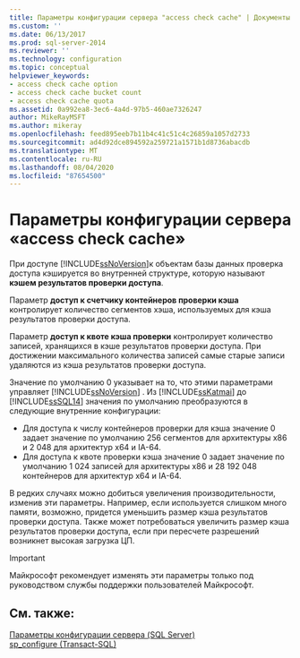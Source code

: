 ```yaml
---
title: Параметры конфигурации сервера "access check cache" | Документы Майкрософт
ms.custom: ''
ms.date: 06/13/2017
ms.prod: sql-server-2014
ms.reviewer: ''
ms.technology: configuration
ms.topic: conceptual
helpviewer_keywords:
- access check cache option
- access check cache bucket count
- access check cache quota
ms.assetid: 0a992ea8-3ec6-4a4d-97b5-460ae7326247
author: MikeRayMSFT
ms.author: mikeray
ms.openlocfilehash: feed895eeb7b11b4c41c51c4c26859a1057d2733
ms.sourcegitcommit: ad4d92dce894592a259721a1571b1d8736abacdb
ms.translationtype: MT
ms.contentlocale: ru-RU
ms.lasthandoff: 08/04/2020
ms.locfileid: "87654500"
---
```

# <a name="access-check-cache-server-configuration-options"></a>Параметры конфигурации сервера «access check cache»
При доступе [!INCLUDE[ssNoVersion](../../includes/ssnoversion-md.md)]к объектам базы данных проверка доступа кэшируется во внутренней структуре, которую называют **кэшем результатов проверки доступа**. 
  
Параметр **доступ к счетчику контейнеров проверки кэша** контролирует количество сегментов хэша, используемых для кэша результатов проверки доступа. 

Параметр **доступ к квоте кэша проверки** контролирует количество записей, хранящихся в кэше результатов проверки доступа. При достижении максимального количества записей самые старые записи удаляются из кэша результатов проверки доступа.
  
Значение по умолчанию 0 указывает на то, что этими параметрами управляет [!INCLUDE[ssNoVersion](../../includes/ssnoversion-md.md)] . Из [!INCLUDE[ssKatmai](../../includes/ssKatmai-md.md)] до [!INCLUDE[ssSQL14](../../includes/sssql14-md.md)] значения по умолчанию преобразуются в следующие внутренние конфигурации:
-   Для доступа к числу контейнеров проверки для кэша значение 0 задает значение по умолчанию 256 сегментов для архитектуры x86 и 2 048 для архитектур x64 и IA-64.
-   Для доступа к квоте проверки кэша значение 0 задает значение по умолчанию 1 024 записей для архитектуры x86 и 28 192 048 контейнеров для архитектур x64 и IA-64.

В редких случаях можно добиться увеличения производительности, изменив эти параметры. Например, если используется слишком много памяти, возможно, придется уменьшить размер кэша результатов проверки доступа. Также может потребоваться увеличить размер кэша результатов проверки доступа, если при пересчете разрешений возникнет высокая загрузка ЦП.

> [!IMPORTANT]
> Майкрософт рекомендует изменять эти параметры только под руководством службы поддержки пользователей Майкрософт.
  
## <a name="see-also"></a>См. также:  
 [Параметры конфигурации сервера (SQL Server)](server-configuration-options-sql-server.md)   
 [sp_configure (Transact-SQL)](/sql/relational-databases/system-stored-procedures/sp-configure-transact-sql)  
  
  
